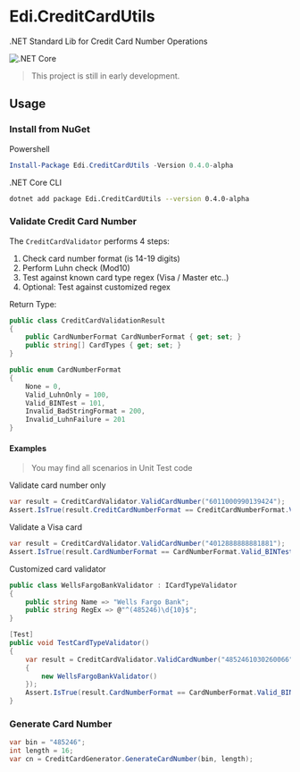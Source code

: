 # Edi.CreditCardUtils
.NET Standard Lib for Credit Card Number Operations

![.NET Core](https://github.com/EdiWang/Edi.CreditCardUtils/workflows/.NET%20Core/badge.svg)

> This project is still in early development.

## Usage

### Install from NuGet

Powershell

```powershell
Install-Package Edi.CreditCardUtils -Version 0.4.0-alpha
```

.NET Core CLI
```bash
dotnet add package Edi.CreditCardUtils --version 0.4.0-alpha
```

### Validate Credit Card Number

The ```CreditCardValidator``` performs 4 steps:

1. Check card number format (is 14-19 digits)
2. Perform Luhn check (Mod10)
3. Test against known card type regex (Visa / Master etc..)
4. Optional: Test against customized regex

Return Type:

```csharp
public class CreditCardValidationResult
{
    public CardNumberFormat CardNumberFormat { get; set; }
    public string[] CardTypes { get; set; }
}

public enum CardNumberFormat
{
    None = 0,
    Valid_LuhnOnly = 100,
    Valid_BINTest = 101,
    Invalid_BadStringFormat = 200,
    Invalid_LuhnFailure = 201
}
```

#### Examples

> You may find all scenarios in Unit Test code

Validate card number only
```csharp
var result = CreditCardValidator.ValidCardNumber("6011000990139424");
Assert.IsTrue(result.CreditCardNumberFormat == CreditCardNumberFormat.Valid_LuhnOnly);
```

Validate a Visa card

```csharp
var result = CreditCardValidator.ValidCardNumber("4012888888881881");
Assert.IsTrue(result.CardNumberFormat == CardNumberFormat.Valid_BINTest && result.CardTypes.Contains("Visa"));
```

Customized card validator

```csharp
public class WellsFargoBankValidator : ICardTypeValidator
{
    public string Name => "Wells Fargo Bank";
    public string RegEx => @"^(485246)\d{10}$";
}

[Test]
public void TestCardTypeValidator()
{
    var result = CreditCardValidator.ValidCardNumber("4852461030260066", new ICardTypeValidator[]
    {
        new WellsFargoBankValidator()
    });
    Assert.IsTrue(result.CardNumberFormat == CardNumberFormat.Valid_BINTest && result.CardTypes.Contains("Wells Fargo Bank"));
}
```

### Generate Card Number

```csharp
var bin = "485246";
int length = 16;
var cn = CreditCardGenerator.GenerateCardNumber(bin, length);
```